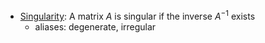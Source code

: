 - <u>Singularity</u>: A matrix $A$ is singular if the inverse $A^{-1}$ exists
	- aliases: degenerate, irregular